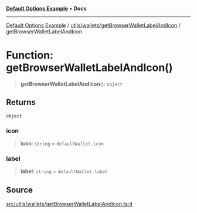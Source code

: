 [**Default Options Example**](../../../../README.md) • **Docs**

***

[Default Options Example](../../../../modules.md) / [utils/wallets/getBrowserWalletLabelAndIcon](../README.md) / getBrowserWalletLabelAndIcon

# Function: getBrowserWalletLabelAndIcon()

> **getBrowserWalletLabelAndIcon**(): `object`

## Returns

`object`

### icon

> **icon**: `string` = `defaultWallet.icon`

### label

> **label**: `string` = `defaultWallet.label`

## Source

[src/utils/wallets/getBrowserWalletLabelAndIcon.ts:4](https://github.com/bgd-labs/fe-shared/blob/022d31eeb7e61eeffe2ddf65992458f822122ffc/src/utils/wallets/getBrowserWalletLabelAndIcon.ts#L4)
